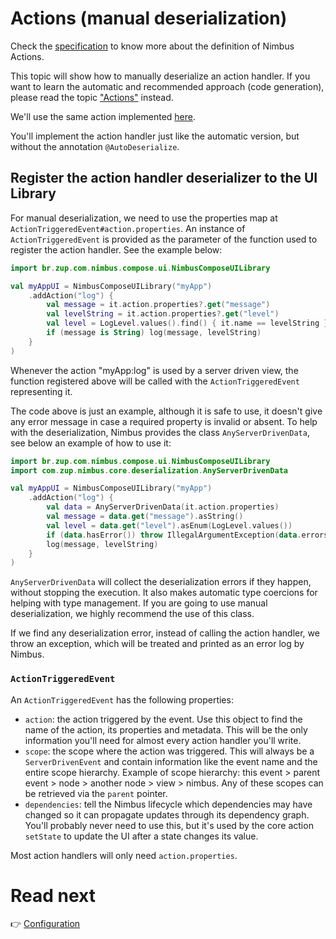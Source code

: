 # Actions (manual deserialization)
Check the [specification](/specification/action.md) to know more about the definition of Nimbus Actions.

This topic will show how to manually deserialize an action handler. If you want to learn the automatic and recommended approach (code generation),
please read the topic ["Actions"](../action.md) instead.

We'll use the same action implemented [here](../action.md#creating-your-own-actions).

You'll implement the action handler just like the automatic version, but without the annotation `@AutoDeserialize`.

## Register the action handler deserializer to the UI Library
For manual deserialization, we need to use the properties map at `ActionTriggeredEvent#action.properties`. An instance of `ActionTriggeredEvent` is 
provided as the parameter of the function used to register the action handler. See the example below:

```kotlin
import br.zup.com.nimbus.compose.ui.NimbusComposeUILibrary

val myAppUI = NimbusComposeUILibrary("myApp")
    .addAction("log") {
        val message = it.action.properties?.get("message")
        val levelString = it.action.properties?.get("level")
        val level = LogLevel.values().find() { it.name == levelString } ?: LogLevel.Info
        if (message is String) log(message, levelString)
    }
)
```

Whenever the action "myApp:log" is used by a server driven view, the function registered above will be called with the `ActionTriggeredEvent` 
representing it.

The code above is just an example, although it is safe to use, it doesn't give any error message in case a required property is invalid or absent. 
To help with the deserialization, Nimbus provides the class `AnyServerDrivenData`, see below an example of how to use it:

```kotlin
import br.zup.com.nimbus.compose.ui.NimbusComposeUILibrary
import com.zup.nimbus.core.deserialization.AnyServerDrivenData

val myAppUI = NimbusComposeUILibrary("myApp")
    .addAction("log") {
        val data = AnyServerDrivenData(it.action.properties)
        val message = data.get("message").asString()
        val level = data.get("level").asEnum(LogLevel.values())
        if (data.hasError()) throw IllegalArgumentException(data.errorsAsString())
        log(message, levelString)
    }
)
```

`AnyServerDrivenData` will collect the deserialization errors if they happen, without stopping the execution. It also makes automatic type coercions
for helping with type management. If you are going to use manual deserialization, we highly recommend the use of this class.

If we find any deserialization error, instead of calling the action handler, we throw an exception, which will be treated and printed as an error
log by Nimbus.

### `ActionTriggeredEvent`
An `ActionTriggeredEvent` has the following properties:

- `action`: the action triggered by the event. Use this object to find the name of the action, its properties and metadata. This will be the only
information you'll need for almost every action handler you'll write.
- `scope`: the scope where the action was triggered. This will always be a `ServerDrivenEvent` and contain information like the event name and the
entire scope hierarchy. Example of scope hierarchy: this event > parent event > node > another node > view > nimbus. Any of these scopes can be
retrieved via the `parent` pointer.
- `dependencies`: tell the Nimbus lifecycle which dependencies may have changed so it can propagate updates through its dependency graph. You'll
probably never need to use this, but it's used by the core action `setState` to update the UI after a state changes its value.

Most action handlers will only need `action.properties`.

# Read next
:point_right: [Configuration](configuration.md)
